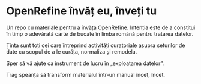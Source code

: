 # OpenRefine învăț eu, înveți tu

Un repo cu materiale pentru a învăța OpenRefine. Intenția este de a constitui în timp o adevărată carte de bucate în limba română pentru tratarea datelor.

Ținta sunt toți cei care întreprind activități curatoriale asupra seturilor de date cu scopul de a le curăța, normaliza și remodela.

Sper să vă ajute ca instrument de lucru în „exploatarea datelor”.

Trag speanța să transform materialul într-un manual încet, încet.
